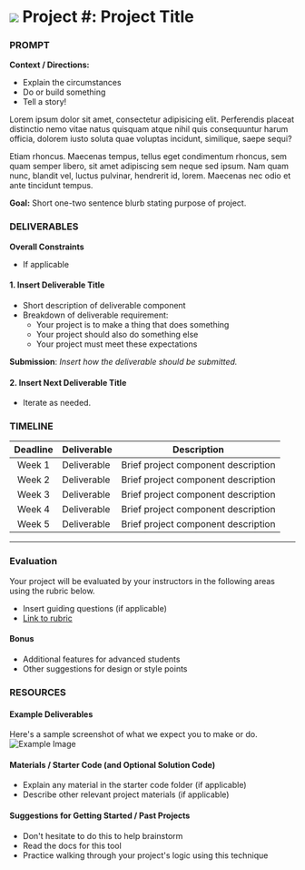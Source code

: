 # ![](https://ga-dash.s3.amazonaws.com/production/assets/logo-9f88ae6c9c3871690e33280fcf557f33.png) Project #: Project Title

### PROMPT
**Context / Directions:**
- Explain the circumstances
- Do or build something
- Tell a story!

Lorem ipsum dolor sit amet, consectetur adipisicing elit. Perferendis placeat distinctio nemo vitae natus quisquam atque nihil quis consequuntur harum officia, dolorem iusto soluta quae voluptas incidunt, similique, saepe sequi?

Etiam rhoncus. Maecenas tempus, tellus eget condimentum rhoncus, sem quam semper libero, sit amet adipiscing sem neque sed ipsum. Nam quam nunc, blandit vel, luctus pulvinar, hendrerit id, lorem. Maecenas nec odio et ante tincidunt tempus.

**Goal:** Short one-two sentence blurb stating purpose of project.

### DELIVERABLES
**Overall Constraints**
- If applicable

#### 1. Insert Deliverable Title
- Short description of deliverable component
- Breakdown of deliverable requirement:
  - Your project is to make a thing that does something
  - Your project should also do something else
  - Your project must meet these expectations

**Submission**:	 *Insert how the deliverable should be submitted.*


#### 2. Insert Next Deliverable Title
- Iterate as needed.



### TIMELINE
| Deadline  | Deliverable  | Description  |
|:-:|---|---|
| Week 1  | Deliverable  | Brief project component description   |
| Week 2  | Deliverable  | Brief project component description   |
| Week 3  | Deliverable  | Brief project component description   |
| Week 4  | Deliverable  | Brief project component description   |
| Week 5  | Deliverable  | Brief project component description   |

---

### Evaluation
Your project will be evaluated by your instructors in the following areas using the rubric below.
- Insert guiding questions (if applicable)
- [Link to rubric](#)

#### Bonus
- Additional features for advanced students
- Other suggestions for design or style points

### RESOURCES
#### Example Deliverables
Here's a sample screenshot of what we expect you to make or do.
![Example Image](https://cloud.githubusercontent.com/assets/25366/8370438/dd651c2c-1b7c-11e5-8638-c99e2f6c7c61.png)

#### Materials / Starter Code (and Optional Solution Code) 
- Explain any material in the starter code folder (if applicable)
- Describe other relevant project materials (if applicable)

#### Suggestions for Getting Started / Past Projects
- Don't hesitate to do this to help brainstorm
- Read the docs for this tool
- Practice walking through your project's logic using this technique

